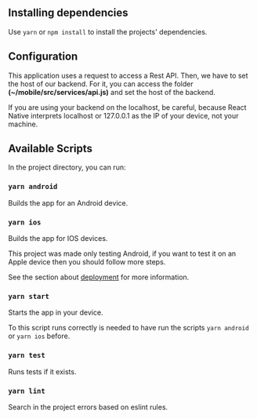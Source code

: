 ## Installing dependencies

Use `yarn` or `npm install` to install the projects' dependencies.

## Configuration

This application uses a request to access a Rest API. Then, we have to set the host of our backend. For it, you can access the folder **(~/mobile/src/services/api.js)** and set the host of the backend.

If you are using your backend on the localhost, be careful, because React Native interprets localhost or 127.0.0.1 as the IP of your device, not your machine.

## Available Scripts

In the project directory, you can run:

### `yarn android`

Builds the app for an Android device.

### `yarn ios`

Builds the app for IOS devices.

This project was made only testing Android, if you want to test it on an Apple device then you should follow more steps.

See the section about [deployment](https://facebook.github.io/create-react-app/docs/deployment) for more information.

### `yarn start`

Starts the app in your device.

To this script runs correctly is needed to have run the scripts `yarn android` or `yarn ios` before.

### `yarn test`

Runs tests if it exists.

### `yarn lint`

Search in the project errors based on eslint rules.
